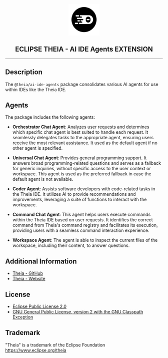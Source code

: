 <div align='center'>

<br />

<img src='https://raw.githubusercontent.com/eclipse-theia/theia/master/logo/theia.svg?sanitize=true' alt='theia-ext-logo' width='100px' />

<h2>ECLIPSE THEIA - AI IDE Agents EXTENSION</h2>

<hr />

</div>

## Description

The `@theia/ai-ide-agents` package consolidates various AI agents for use within IDEs like the Theia IDE.

## Agents

The package includes the following agents:

- **Orchestrator Chat Agent**: Analyzes user requests and determines which specific chat agent is best suited to handle each request. It seamlessly delegates tasks to the appropriate agent, ensuring users receive the most relevant assistance. It used as the default agent if no other agent is specified.

- **Universal Chat Agent**: Provides general programming support. It answers broad programming-related questions and serves as a fallback for generic inquiries, without specific access to the user context or workspace. This agent is used as the preferred fallback in case the default agent is not available.

- **Coder Agent**: Assists software developers with code-related tasks in the Theia IDE. It utilizes AI to provide recommendations and improvements, leveraging a suite of functions to interact with the workspace.

- **Command Chat Agent**: This agent helps users execute commands within the Theia IDE based on user requests. It identifies the correct command from Theia's command registry and facilitates its execution, providing users with a seamless command interaction experience.

- **Workspace Agent**: The agent is able to inspect the current files of the workspace, including their content, to answer questions.

## Additional Information

- [Theia - GitHub](https://github.com/eclipse-theia/theia)
- [Theia - Website](https://theia-ide.org/)

## License

- [Eclipse Public License 2.0](http://www.eclipse.org/legal/epl-2.0/)
- [GNU General Public License, version 2 with the GNU Classpath Exception](https://projects.eclipse.org/license/secondary-gpl-2.0-cp)

## Trademark

"Theia" is a trademark of the Eclipse Foundation
<https://www.eclipse.org/theia>
